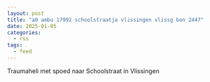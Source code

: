 ```yaml
---
layout: post
title: "a0 ambu 17992 schoolstraatja vlissingen vlissg bon 2447"
date: 2025-01-05
categories: 
  - rss
tags: 
  - feed
---
```


Traumaheli met spoed naar Schoolstraat in Vlissingen

